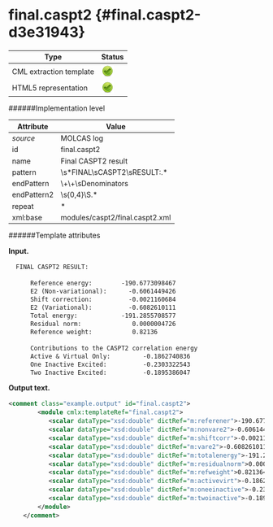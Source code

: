 # final.caspt2 {#final.caspt2-d3e31943}


| Type                                                                                                                                                | Status                                                                                                                                              |
|----|----|
| CML extraction template                                                                                                                             | ![](/imgs/Total.png)                                                                                                                                |
| HTML5 representation                                                                                                                                | ![](/imgs/Total.png)                                                                                                                                |

######Implementation level

| Attribute                                                                                                                                           | Value                                                                                                                                               |
|----|----|
| *source*                                                                                                                                            | MOLCAS log                                                                                                                                          |
| id                                                                                                                                                  | final.caspt2                                                                                                                                        |
| name                                                                                                                                                | Final CASPT2 result                                                                                                                                 |
| pattern                                                                                                                                             | \\s\*FINAL\\sCASPT2\\sRESULT:.\*                                                                                                                    |
| endPattern                                                                                                                                          | \\+\\+\\sDenominators                                                                                                                               |
| endPattern2                                                                                                                                         | \\s{0,4}\\S.\*                                                                                                                                      |
| repeat                                                                                                                                              | \*                                                                                                                                                  |
| xml:base                                                                                                                                            | modules/caspt2/final.caspt2.xml                                                                                                                     |

######Template attributes

**Input.**

      FINAL CASPT2 RESULT:

          Reference energy:        -190.6773098467
          E2 (Non-variational):      -0.6061449426
          Shift correction:          -0.0021160684
          E2 (Variational):          -0.6082610111
          Total energy:            -191.2855708577
          Residual norm:              0.0000004726
          Reference weight:           0.82136

          Contributions to the CASPT2 correlation energy
          Active & Virtual Only:         -0.1862740836
          One Inactive Excited:          -0.2303322543
          Two Inactive Excited:          -0.1895386047

**Output text.**

```xml
<comment class="example.output" id="final.caspt2">
        <module cmlx:templateRef="final.caspt2">
           <scalar dataType="xsd:double" dictRef="m:referener">-190.6773098467</scalar>
           <scalar dataType="xsd:double" dictRef="m:nonvare2">-0.6061449426</scalar>
           <scalar dataType="xsd:double" dictRef="m:shiftcorr">-0.0021160684</scalar>
           <scalar dataType="xsd:double" dictRef="m:vare2">-0.6082610111</scalar>
           <scalar dataType="xsd:double" dictRef="m:totalenergy">-191.2855708577</scalar>
           <scalar dataType="xsd:double" dictRef="m:residualnorm">0.0000004726</scalar>
           <scalar dataType="xsd:double" dictRef="m:refweight">0.82136</scalar>
           <scalar dataType="xsd:double" dictRef="m:activevirt">-0.1862740836</scalar>
           <scalar dataType="xsd:double" dictRef="m:oneeinactive">-0.2303322543</scalar>
           <scalar dataType="xsd:double" dictRef="m:twoinactive">-0.1895386047</scalar>
        </module>
    </comment>
```
